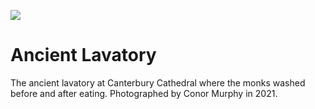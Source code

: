<a href="https://juncture-digital.org"><img src="https://gitcdn.link/repo/jstor-labs/juncture/main/images/ve-button.png"></a>

<param ve-config header="header" main="now-and-then">

<param ve-compare manifest="gh:kent-map/images/Ancient_Lavatory_1905.yaml" region="pct:0,8,70,92">
<param ve-compare manifest="gh:kent-map/images/Ancient_Lavatory_2021.yaml" region="pct:0,15,70,95">

# Ancient Lavatory

The ancient lavatory at Canterbury Cathedral where the monks washed before and after eating.  Photographed by Conor Murphy in 2021.

